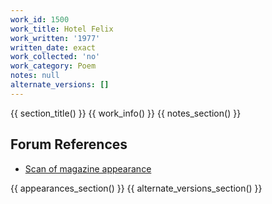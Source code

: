 ```yaml
---
work_id: 1500
work_title: Hotel Felix
work_written: '1977'
written_date: exact
work_collected: 'no'
work_category: Poem
notes: null
alternate_versions: []
---
```


{{ section_title() }}
{{ work_info() }}
{{ notes_section() }}
## Forum References
- [Scan of magazine appearance](https://bukowskiforum.com/threads/hotel-felix-wormwood-review-no-78-1980.12761/)

{{ appearances_section() }}
{{ alternate_versions_section() }}